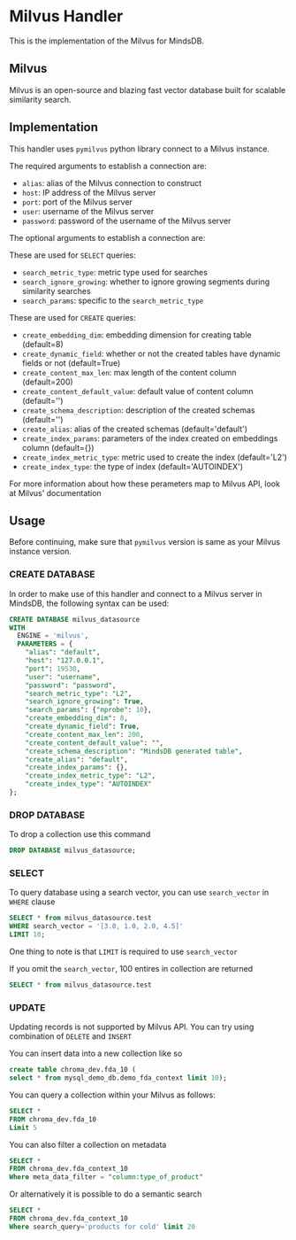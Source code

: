 # Milvus Handler

This is the implementation of the Milvus for MindsDB.

## Milvus

Milvus is an open-source and blazing fast vector database built for scalable similarity search.

## Implementation

This handler uses `pymilvus` python library connect to a Milvus instance.

The required arguments to establish a connection are:

* `alias`: alias of the Milvus connection to construct
* `host`: IP address of the Milvus server
* `port`: port of the Milvus server
* `user`: username of the Milvus server
* `password`: password of the username of the Milvus server

The optional arguments to establish a connection are:

These are used for `SELECT` queries:
* `search_metric_type`: metric type used for searches
* `search_ignore_growing`: whether to ignore growing segments during similarity searches
* `search_params`: specific to the `search_metric_type`

These are used for `CREATE` queries:
* `create_embedding_dim`: embedding dimension for creating table (default=8)
* `create_dynamic_field`: whether or not the created tables have dynamic fields or not (default=True)
* `create_content_max_len`: max length of the content column (default=200)
* `create_content_default_value`: default value of content column (default='')
* `create_schema_description`: description of the created schemas (default='')
* `create_alias`: alias of the created schemas (default='default')
* `create_index_params`: parameters of the index created on embeddings column (default={})
* `create_index_metric_type`: metric used to create the index (default='L2')
* `create_index_type`: the type of index (default='AUTOINDEX')

For more information about how these perameters map to Milvus API, look at Milvus' documentation

## Usage

Before continuing, make sure that `pymilvus` version is same as your Milvus instance version.

### CREATE DATABASE

In order to make use of this handler and connect to a Milvus server in MindsDB, the following syntax can be used:

```sql
CREATE DATABASE milvus_datasource
WITH
  ENGINE = 'milvus',
  PARAMETERS = {
    "alias": "default",
    "host": "127.0.0.1",
    "port": 19530,
    "user": "username",
    "password": "password",
    "search_metric_type": "L2",
    "search_ignore_growing": True,
    "search_params": {"nprobe": 10},
    "create_embedding_dim": 8,
    "create_dynamic_field": True,
    "create_content_max_len": 200,
    "create_content_default_value": "",
    "create_schema_description": "MindsDB generated table",
    "create_alias": "default",
    "create_index_params": {},
    "create_index_metric_type": "L2",
    "create_index_type": "AUTOINDEX"
};
```

### DROP DATABASE

To drop a collection use this command

```sql
DROP DATABASE milvus_datasource;
```

### SELECT

To query database using a search vector, you can use `search_vector` in `WHERE` clause

```sql
SELECT * from milvus_datasource.test
WHERE search_vector = '[3.0, 1.0, 2.0, 4.5]'
LIMIT 10;
```

One thing to note is that `LIMIT` is required to use `search_vector`

If you omit the `search_vector`, 100 entires in collection are returned

```sql
SELECT * from milvus_datasource.test
```

### UPDATE

Updating records is not supported by Milvus API. You can try using combination of `DELETE` and `INSERT`















You can insert data into a new collection like so

```sql
create table chroma_dev.fda_10 (
select * from mysql_demo_db.demo_fda_context limit 10);
```

You can query a collection within your Milvus as follows:

```sql
SELECT *
FROM chroma_dev.fda_10
Limit 5
```

You can also filter a collection on metadata

```sql
SELECT *
FROM chroma_dev.fda_context_10
Where meta_data_filter = "column:type_of_product"
```

Or alternatively it is possible to do a semantic search

```sql
SELECT *
FROM chroma_dev.fda_context_10
Where search_query='products for cold' limit 20

```
